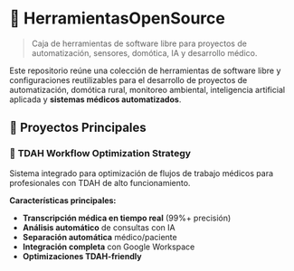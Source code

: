 # 🧰 HerramientasOpenSource

> Caja de herramientas de software libre para proyectos de automatización, sensores, domótica, IA y desarrollo médico.

Este repositorio reúne una colección de herramientas de software libre y configuraciones reutilizables para el desarrollo de proyectos de automatización, domótica rural, monitoreo ambiental, inteligencia artificial aplicada y **sistemas médicos automatizados**.

## 🎯 Proyectos Principales

### 🏥 **TDAH Workflow Optimization Strategy**
Sistema integrado para optimización de flujos de trabajo médicos para profesionales con TDAH de alto funcionamiento.

**Características principales:**
- **Transcripción médica en tiempo real** (99%+ precisión)
- **Análisis automático** de consultas con IA
- **Separación automática** médico/paciente
- **Integración completa** con Google Workspace
- **Optimizaciones TDAH-friendly**

